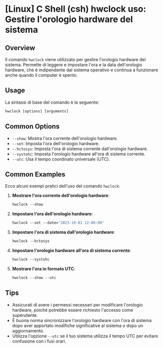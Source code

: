 # [Linux] C Shell (csh) hwclock uso: Gestire l'orologio hardware del sistema

## Overview
Il comando `hwclock` viene utilizzato per gestire l'orologio hardware del sistema. Permette di leggere e impostare l'ora e la data dell'orologio hardware, che è indipendente dal sistema operativo e continua a funzionare anche quando il computer è spento.

## Usage
La sintassi di base del comando è la seguente:
```csh
hwclock [options] [arguments]
```

## Common Options
- `--show`: Mostra l'ora corrente dell'orologio hardware.
- `--set`: Imposta l'ora dell'orologio hardware.
- `--hctosys`: Imposta l'ora di sistema corrente dall'orologio hardware.
- `--systohc`: Imposta l'orologio hardware all'ora di sistema corrente.
- `--utc`: Usa il tempo coordinato universale (UTC).

## Common Examples
Ecco alcuni esempi pratici dell'uso del comando `hwclock`:

1. **Mostrare l'ora corrente dell'orologio hardware**:
   ```csh
   hwclock --show
   ```

2. **Impostare l'ora dell'orologio hardware**:
   ```csh
   hwclock --set --date="2023-10-01 12:00:00"
   ```

3. **Impostare l'ora di sistema dall'orologio hardware**:
   ```csh
   hwclock --hctosys
   ```

4. **Impostare l'orologio hardware all'ora di sistema corrente**:
   ```csh
   hwclock --systohc
   ```

5. **Mostrare l'ora in formato UTC**:
   ```csh
   hwclock --show --utc
   ```

## Tips
- Assicurati di avere i permessi necessari per modificare l'orologio hardware, poiché potrebbe essere richiesto l'accesso come superutente.
- È buona norma sincronizzare l'orologio hardware con l'ora di sistema dopo aver apportato modifiche significative al sistema o dopo un aggiornamento.
- Utilizza l'opzione `--utc` se il tuo sistema utilizza il tempo UTC per evitare confusione con i fusi orari.